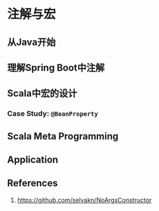# 注解与宏
## 从Java开始
## 理解Spring Boot中注解
## Scala中宏的设计
### Case Study: `@BeanProperty`
## Scala Meta Programming
## Application
## References
1. https://github.com/selvakn/NoArgsConstructor
